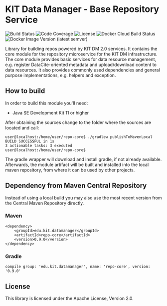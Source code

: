 # KIT Data Manager - Base Repository Service

![Build Status](https://img.shields.io/travis/kit-data-manager/base-repo.svg)
![Code Coverage](https://img.shields.io/coveralls/github/kit-data-manager/base-repo.svg)
![License](https://img.shields.io/github/license/kit-data-manager/repo-core.svg)
![Docker Cloud Build Status](https://img.shields.io/docker/cloud/build/kitdm/repo-core)
![Docker Image Version (latest semver)](https://img.shields.io/docker/v/kitdm/repo-core)

Library for building repos powered by KIT DM 2.0 services. It contains the core module 
for the repository microservice for the KIT DM infrastructure. The core module provides
basic services for data resource management, e.g. register DataCite-oriented metadata 
and upload/download content to data resources. It also provides commonly used dependencies 
and general purpose implementations, e.g. helpers and exception.

## How to build

In order to build this module you'll need:

* Java SE Development Kit 11 or higher

After obtaining the sources change to the folder where the sources are located and call:

```
user@localhost:/home/user/repo-core$ ./gradlew publishToMavenLocal
BUILD SUCCESSFUL in 1s
3 actionable tasks: 3 executed
user@localhost:/home/user/repo-core$
```

The gradle wrapper will download and install gradle, if not already available. Afterwards, the module artifact
will be built and installed into the local maven repository, from where it can be used by other projects.

## Dependency from Maven Central Repository

Instead of using a local build you may also use the most recent version from the Central Maven Repository directly. 

### Maven

~~~~
<dependency>
    <groupId>edu.kit.datamanager</groupId>
    <artifactId>repo-core</artifactId>
    <version>0.9.0</version>
</dependency>
~~~~

### Gradle

~~~~
compile group: 'edu.kit.datamanager', name: 'repo-core', version: '0.9.0'
~~~~

## License

This library is licensed under the Apache License, Version 2.0.

